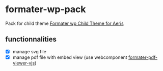 # formater-wp-pack
Pack for child theme [Formater wp Child Theme for Aeris](https://github.com/terresolide/formater-wp-child-theme-for-aeris)



## functionnalities 
- [x] manage svg file
- [x] manage pdf file with embed view (use webcomponent [formater-pdf-viewer-vjs](https://github.com/terresolide/formater-pdf-viewer-vjs))
